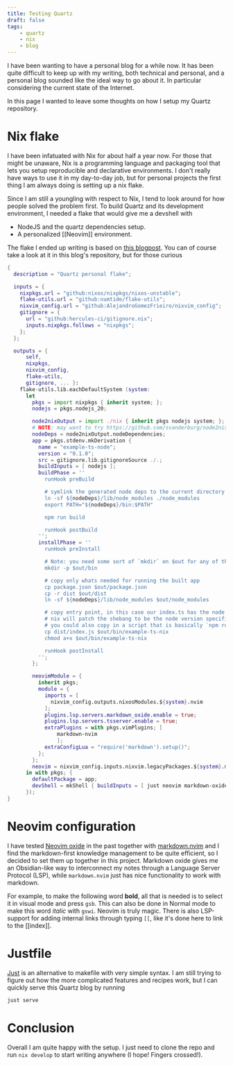 ```yaml
---
title: Testing Quartz
draft: false
tags:
    - quartz
    - nix
    - blog
---
```


I have been wanting to have a personal blog for a while now. It has been quite difficult to keep up with my writing, both technical and personal, and a personal blog sounded like the ideal way to go about it. In particular considering the current state of the Internet.

In this page I wanted to leave some thoughts on how I setup my Quartz repository.

# Nix flake

I have been infatuated with Nix for about half a year now. For those that might be unaware, Nix is a programming language and packaging tool that lets you setup reproducible and declarative environments. I don't really have ways to use it in my day-to-day job, but for personal projects the first thing I am always doing is setting up a nix flake.

Since I am still a youngling with respect to Nix, I tend to look around for how people solved the problem first. To build Quartz and its development environment, I needed a flake that would give me a devshell with

- NodeJS and the quartz dependencies setup.
- A personalized [[Neovim]] environment.

The flake I ended up writing is based on [this blogpost](https://johns.codes/blog/building-typescript-node-apps-with-nix). You can of course take a look at it in this blog's repository, but for those curious

```nix
{
  description = "Quartz personal flake";

  inputs = {
    nixpkgs.url = "github:nixos/nixpkgs/nixos-unstable";
    flake-utils.url = "github:numtide/flake-utils";
    nixvim_config.url = "github:AlejandroGomezFrieiro/nixvim_config";
    gitignore = {
      url = "github:hercules-ci/gitignore.nix";
      inputs.nixpkgs.follows = "nixpkgs";
    };
  };

  outputs = {
      self,
      nixpkgs, 
      nixvim_config,
      flake-utils,
      gitignore, ... }:
    flake-utils.lib.eachDefaultSystem (system:
      let
        pkgs = import nixpkgs { inherit system; };
        nodejs = pkgs.nodejs_20;

        node2nixOutput = import ./nix { inherit pkgs nodejs system; };
        # NOTE: may want to try https://github.com/svanderburg/node2nix/issues/301 to limit rebuilds
        nodeDeps = node2nixOutput.nodeDependencies;
        app = pkgs.stdenv.mkDerivation {
          name = "example-ts-node";
          version = "0.1.0";
          src = gitignore.lib.gitignoreSource ./.;
          buildInputs = [ nodejs ];
          buildPhase = ''
            runHook preBuild

            # symlink the generated node deps to the current directory for building
            ln -sf ${nodeDeps}/lib/node_modules ./node_modules
            export PATH="${nodeDeps}/bin:$PATH"

            npm run build

            runHook postBuild
          '';
          installPhase = ''
            runHook preInstall

            # Note: you need some sort of `mkdir` on $out for any of the following commands to work
            mkdir -p $out/bin

            # copy only whats needed for running the built app
            cp package.json $out/package.json
            cp -r dist $out/dist
            ln -sf ${nodeDeps}/lib/node_modules $out/node_modules

            # copy entry point, in this case our index.ts has the node shebang
            # nix will patch the shebang to be the node version specified in buildInputs
            # you could also copy in a script that is basically `npm run start`
            cp dist/index.js $out/bin/example-ts-nix
            chmod a+x $out/bin/example-ts-nix

            runHook postInstall
          '';
        };

        neovimModule = {
          inherit pkgs;
          module = {
            imports = [
              nixvim_config.outputs.nixosModules.${system}.nvim
            ];
            plugins.lsp.servers.markdown_oxide.enable = true;
            plugins.lsp.servers.tsserver.enable = true;
            extraPlugins = with pkgs.vimPlugins; [
                markdown-nvim
                ];
            extraConfigLua = "require('markdown').setup()";
          };
        };
        neovim = nixvim_config.inputs.nixvim.legacyPackages.${system}.makeNixvimWithModule neovimModule;
      in with pkgs; {
        defaultPackage = app;
        devShell = mkShell { buildInputs = [ just neovim markdown-oxide nodejs node2nix ]; };
      });
}
```

# Neovim configuration

I have tested [Neovim oxide](https://github.com/Feel-ix-343/markdown-oxide) in the past together with [markdown.nvim](https://github.com/tadmccorkle/markdown.nvim) and I find the markdown-first knowledge management to be quite efficient, so I decided to set them up together in this project. Markdown oxide gives me an Obsidian-like way to interconnect my notes through a Language Server Protocol (LSP), while `markdown.nvim` just has nice functionality to work with markdown.

For example, to make the following word **bold**, all that is needed is to select it in visual mode and press `gsb`. This can also be done in Normal mode to make this word *italic* with `gswi`. Neovim is truly magic. There is also LSP-support for adding internal links through typing `[[`, like it's done here to link to the [[index]].

# Justfile

[Just](https://github.com/casey/just) is an alternative to makefile with very simple syntax. I am still trying to figure out how the more complicated features and recipes work, but I can quickly serve this Quartz blog by running

```bash
just serve
```

# Conclusion

Overall I am quite happy with the setup. I just need to clone the repo and run `nix develop` to start writing anywhere (I hope! Fingers crossed!).

